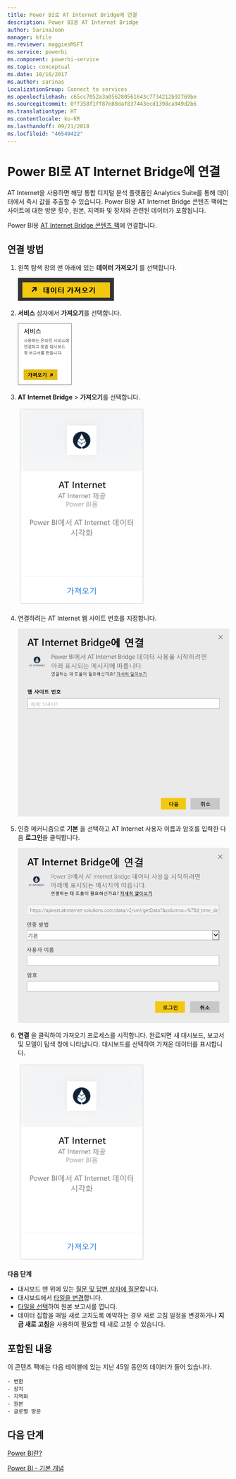```yaml
---
title: Power BI로 AT Internet Bridge에 연결
description: Power BI용 AT Internet Bridge
author: SarinaJoan
manager: kfile
ms.reviewer: maggiesMSFT
ms.service: powerbi
ms.component: powerbi-service
ms.topic: conceptual
ms.date: 10/16/2017
ms.author: sarinas
LocalizationGroup: Connect to services
ms.openlocfilehash: c65cc7052a3a056280561643c7734212b92769be
ms.sourcegitcommit: 0ff358f1ff87e88daf837443ecd1398ca949d2b6
ms.translationtype: HT
ms.contentlocale: ko-KR
ms.lasthandoff: 09/21/2018
ms.locfileid: "46549422"
---
```

# <a name="connect-to-at-internet-bridge-with-power-bi"></a>Power BI로 AT Internet Bridge에 연결
AT Internet을 사용하면 해당 통합 디지털 분석 플랫폼인 Analytics Suite를 통해 데이터에서 즉시 값을 추출할 수 있습니다. Power BI용 AT Internet Bridge 콘텐츠 팩에는 사이트에 대한 방문 횟수, 원본, 지역화 및 장치와 관련된 데이터가 포함됩니다.

Power BI용 [AT Internet Bridge 콘텐츠 팩](https://app.powerbi.com/getdata/services/at-internet-bridge)에 연결합니다.

## <a name="how-to-connect"></a>연결 방법
1. 왼쪽 탐색 창의 맨 아래에 있는 **데이터 가져오기** 를 선택합니다.
   
   ![](media/service-connect-to-at-internet/pbi_getdata.png) 
2. **서비스** 상자에서 **가져오기**를 선택합니다.
   
   ![](media/service-connect-to-at-internet/pbi_getservices.png) 
3. **AT Internet Bridge** \> **가져오기**를 선택합니다.
   
   ![](media/service-connect-to-at-internet/atinternet.png)
4. 연결하려는 AT Internet 웹 사이트 번호를 지정합니다.
   
   ![](media/service-connect-to-at-internet/params.png)
5. 인증 메커니즘으로 **기본** 을 선택하고 AT Internet 사용자 이름과 암호를 입력한 다음 **로그인**을 클릭합니다.
   
   ![](media/service-connect-to-at-internet/creds.png)
6. **연결** 을 클릭하여 가져오기 프로세스를 시작합니다. 완료되면 새 대시보드, 보고서 및 모델이 탐색 창에 나타납니다. 대시보드를 선택하여 가져온 데이터를 표시합니다.
   
    ![](media/service-connect-to-at-internet/atinternet.png)

**다음 단계**

* 대시보드 맨 위에 있는 [질문 및 답변 상자에 질문](consumer/end-user-q-and-a.md)합니다.
* 대시보드에서 [타일을 변경](service-dashboard-edit-tile.md)합니다.
* [타일을 선택](consumer/end-user-tiles.md)하여 원본 보고서를 엽니다.
* 데이터 집합을 매일 새로 고치도록 예약하는 경우 새로 고침 일정을 변경하거나 **지금 새로 고침**을 사용하여 필요할 때 새로 고칠 수 있습니다.

## <a name="whats-included"></a>포함된 내용
이 콘텐츠 팩에는 다음 테이블에 있는 지난 45일 동안의 데이터가 들어 있습니다.  

    - 변환  
    - 장치  
    - 지역화  
    - 원본  
    - 글로벌 방문  

## <a name="next-steps"></a>다음 단계
[Power BI란?](power-bi-overview.md)

[Power BI - 기본 개념](consumer/end-user-basic-concepts.md)

